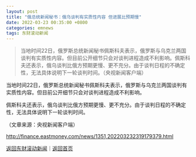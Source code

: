```yaml
---
layout: post
title: "俄总统新闻秘书：俄乌谈判有实质性内容 但进展比预期慢"
date: 2022-03-23 00:35:00 +0800
categories: emnews
tags: 东财滚动新闻
---
```

> 当地时间22日，俄罗斯总统新闻秘书佩斯科夫表示，俄罗斯与乌克兰两国谈判有实质性内容。但目前公开细节只会对谈判进程造成不利影响。佩斯科夫还表示，俄乌谈判比俄方预期更慢、更不充分。由于谈判日程的不确定性，无法具体说明下一轮谈判时间。（央视新闻客户端）

<p>当地时间22日，俄罗斯总统新闻秘书佩斯科夫表示，俄罗斯与乌克兰两国谈判有实质性内容。但目前公开细节只会对谈判进程造成不利影响。</p>
 <p>佩斯科夫还表示，俄乌谈判比俄方预期更慢、更不充分。由于谈判日程的不确定性，无法具体说明下一轮谈判时间。</p><p class="em_media">（文章来源：央视新闻客户端）</p>

<http://finance.eastmoney.com/news/1351,202203232319179379.html>

[返回东财滚动新闻](//finews.withounder.com/emnews/)｜[返回首页](//finews.withounder.com/)